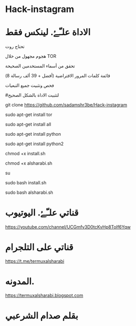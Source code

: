 # Hack-instagram


   
  # الاداة علـّۓ. لينكس فقط

تحتاج روت


   هجوم مجهول من خلال TOR


تحقق من أسماء المستخدمين الصحيحة


قائمة كلمات المرور الافتراضية (أفضل + 39 ألف رسالة 8)


فحص وتثبيت جميع التبعيات

   
   #لتثبيت الاداة بالشكل الصحيح
   
   git clone https://github.com/sadamshr3be/Hack-instagram
   
 
 
  sudo apt-get install tor
   
  sudo apt-get install all
   
  sudo apt-get install python
   
  sudo apt-get install python2
   
   chmod +x install.sh
   
   chmod +x alsharabi.sh

su
   
   sudo bash install.sh
   
   sudo bash alsharabi.sh
   
   
# قناتي علـّۓ. اليوتيوب 

https://youtube.com/channel/UCGmfv3D0tcKvHp8Tolf6Yqw

# قناتي على التلجرام 

https://t.me/termuxalsharabi
# المدونه. 

https://termuxalsharabi.blogspot.com

# بقلم صدام الشرعبي
